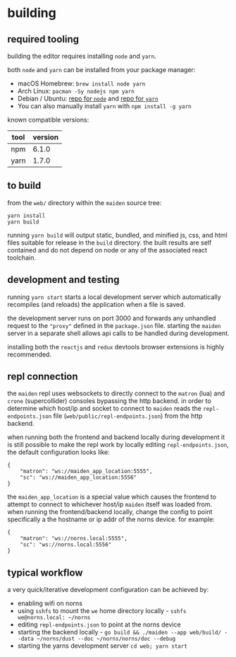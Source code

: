 # building

## required tooling

building the editor requires installing `node` and `yarn`.

both `node` and `yarn` can be installed from your package manager:

- macOS Homebrew: `brew install node yarn`
- Arch Linux: `pacman -Sy nodejs npm yarn`
- Debian / Ubuntu: [repo for `node`][node-debian] and [repo for `yarn`][yarn-debian]
- You can also manually install `yarn` with `npm install -g yarn`

[node-debian]: https://nodejs.org/en/download/package-manager/#debian-and-ubuntu-based-linux-distributions
[yarn-debian]: https://yarnpkg.com/lang/en/docs/install/#debian-stable

known compatible versions:

tool | version
-----|--------
npm | 6.1.0
yarn | 1.7.0

## to build
from the `web/` directory within the `maiden` source tree:

```
yarn install
yarn build
```
running `yarn build` will output static, bundled, and minified js, css, and html files suitable for release in the `build` directory. the built results are self contained and do not depend on node or any of the associated react toolchain.

## development and testing

running `yarn start` starts a local development server which automatically recompiles (and reloads) the application when a file is saved.

the development server runs on port 3000 and forwards any unhandled request to the `"proxy"` defined in the `package.json` file. starting the `maiden` server in a separate shell allows api calls to be handled during development.

installing both the `reactjs` and `redux` devtools browser extensions is highly recommended. 

## repl connection

the `maiden` repl uses websockets to directly connect to the `matron` (lua) and `crone` (supercollider) consoles bypassing the http backend. in order to determine which host/ip and socket to connect to `maiden` reads the `repl-endpoints.json` file (`web/public/repl-endpoints.json`) from the http backend.

when running both the frontend and backend locally during development it is still possible to make the repl work by locally editing `repl-endpoints.json`, the default configuration looks like:

```
{
    "matron": "ws://maiden_app_location:5555",
    "sc": "ws://maiden_app_location:5556"
}
```

the `maiden_app_location` is a special value which causes the frontend to attempt to connect to whichever host/ip `maiden` itself was loaded from. when running the frontend/backend locally, change the config to point specifically a the hostname or ip addr of the norns device. for example:

```
{
    "matron": "ws://norns.local:5555",
    "sc": "ws://norns.local:5556"
}
```

## typical workflow

a very quick/iterative development configuration can be achieved by:

* enabling wifi on norns
* using `sshfs` to mount the `we` home directory locally - `sshfs we@norns.local: ~/norns`
* editing `repl-endpoints.json` to point at the norns device
* starting the backend locally - `go build && ./maiden --app web/build/ --data ~/norns/dust --doc ~/norns/norns/doc --debug`
* starting the yarns development server `cd web; yarn start`
